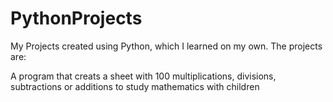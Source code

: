 # PythonProjects
My Projects created using Python, which I learned on my own. The projects are:

A program that creats a sheet with 100 multiplications, divisions, subtractions or additions to study mathematics with children
